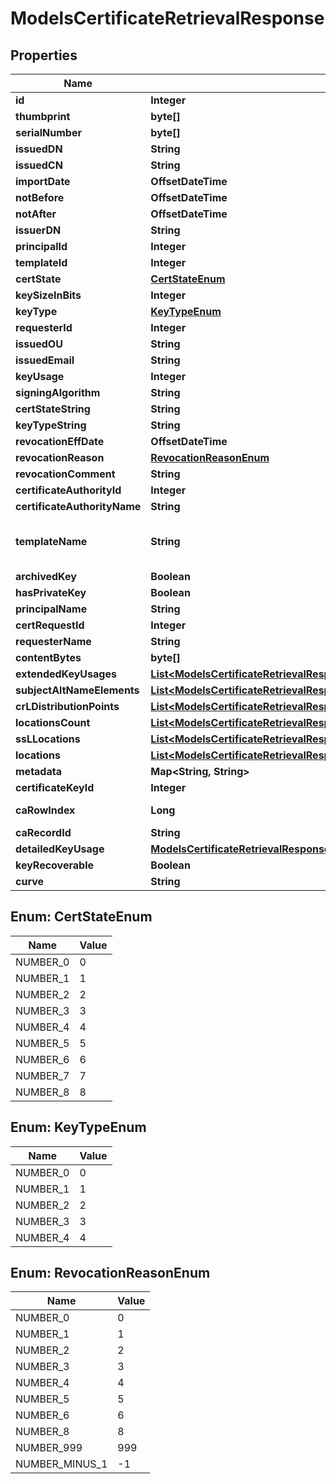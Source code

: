 

# ModelsCertificateRetrievalResponse


## Properties

| Name | Type | Description | Notes |
|------------ | ------------- | ------------- | -------------|
|**id** | **Integer** |  |  [optional] |
|**thumbprint** | **byte[]** |  |  [optional] |
|**serialNumber** | **byte[]** |  |  [optional] |
|**issuedDN** | **String** |  |  [optional] |
|**issuedCN** | **String** |  |  [optional] |
|**importDate** | **OffsetDateTime** |  |  [optional] |
|**notBefore** | **OffsetDateTime** |  |  [optional] |
|**notAfter** | **OffsetDateTime** |  |  [optional] |
|**issuerDN** | **String** |  |  [optional] |
|**principalId** | **Integer** |  |  [optional] |
|**templateId** | **Integer** |  |  [optional] |
|**certState** | [**CertStateEnum**](#CertStateEnum) |  |  [optional] |
|**keySizeInBits** | **Integer** |  |  [optional] |
|**keyType** | [**KeyTypeEnum**](#KeyTypeEnum) |  |  [optional] |
|**requesterId** | **Integer** |  |  [optional] |
|**issuedOU** | **String** |  |  [optional] |
|**issuedEmail** | **String** |  |  [optional] |
|**keyUsage** | **Integer** |  |  [optional] |
|**signingAlgorithm** | **String** |  |  [optional] |
|**certStateString** | **String** |  |  [optional] |
|**keyTypeString** | **String** |  |  [optional] |
|**revocationEffDate** | **OffsetDateTime** |  |  [optional] |
|**revocationReason** | [**RevocationReasonEnum**](#RevocationReasonEnum) |  |  [optional] |
|**revocationComment** | **String** |  |  [optional] |
|**certificateAuthorityId** | **Integer** |  |  [optional] |
|**certificateAuthorityName** | **String** |  |  [optional] |
|**templateName** | **String** | Full template display name. |  [optional] |
|**archivedKey** | **Boolean** |  |  [optional] |
|**hasPrivateKey** | **Boolean** |  |  [optional] |
|**principalName** | **String** |  |  [optional] |
|**certRequestId** | **Integer** |  |  [optional] |
|**requesterName** | **String** |  |  [optional] |
|**contentBytes** | **byte[]** |  |  [optional] |
|**extendedKeyUsages** | [**List&lt;ModelsCertificateRetrievalResponseExtendedKeyUsageModel&gt;**](ModelsCertificateRetrievalResponseExtendedKeyUsageModel.md) |  |  [optional] |
|**subjectAltNameElements** | [**List&lt;ModelsCertificateRetrievalResponseSubjectAlternativeNameModel&gt;**](ModelsCertificateRetrievalResponseSubjectAlternativeNameModel.md) |  |  [optional] |
|**crLDistributionPoints** | [**List&lt;ModelsCertificateRetrievalResponseCRLDistributionPointModel&gt;**](ModelsCertificateRetrievalResponseCRLDistributionPointModel.md) |  |  [optional] |
|**locationsCount** | [**List&lt;ModelsCertificateRetrievalResponseLocationCountModel&gt;**](ModelsCertificateRetrievalResponseLocationCountModel.md) |  |  [optional] |
|**ssLLocations** | [**List&lt;ModelsCertificateRetrievalResponseCertificateStoreLocationDetailModel&gt;**](ModelsCertificateRetrievalResponseCertificateStoreLocationDetailModel.md) |  |  [optional] |
|**locations** | [**List&lt;ModelsCertificateRetrievalResponseCertificateStoreInventoryItemModel&gt;**](ModelsCertificateRetrievalResponseCertificateStoreInventoryItemModel.md) |  |  [optional] |
|**metadata** | **Map&lt;String, String&gt;** |  |  [optional] |
|**certificateKeyId** | **Integer** |  |  [optional] |
|**caRowIndex** | **Long** |  |  [optional] [readonly] |
|**caRecordId** | **String** |  |  [optional] |
|**detailedKeyUsage** | [**ModelsCertificateRetrievalResponseDetailedKeyUsageModel**](ModelsCertificateRetrievalResponseDetailedKeyUsageModel.md) |  |  [optional] |
|**keyRecoverable** | **Boolean** |  |  [optional] |
|**curve** | **String** |  |  [optional] |



## Enum: CertStateEnum

| Name | Value |
|---- | -----|
| NUMBER_0 | 0 |
| NUMBER_1 | 1 |
| NUMBER_2 | 2 |
| NUMBER_3 | 3 |
| NUMBER_4 | 4 |
| NUMBER_5 | 5 |
| NUMBER_6 | 6 |
| NUMBER_7 | 7 |
| NUMBER_8 | 8 |



## Enum: KeyTypeEnum

| Name | Value |
|---- | -----|
| NUMBER_0 | 0 |
| NUMBER_1 | 1 |
| NUMBER_2 | 2 |
| NUMBER_3 | 3 |
| NUMBER_4 | 4 |



## Enum: RevocationReasonEnum

| Name | Value |
|---- | -----|
| NUMBER_0 | 0 |
| NUMBER_1 | 1 |
| NUMBER_2 | 2 |
| NUMBER_3 | 3 |
| NUMBER_4 | 4 |
| NUMBER_5 | 5 |
| NUMBER_6 | 6 |
| NUMBER_8 | 8 |
| NUMBER_999 | 999 |
| NUMBER_MINUS_1 | -1 |



